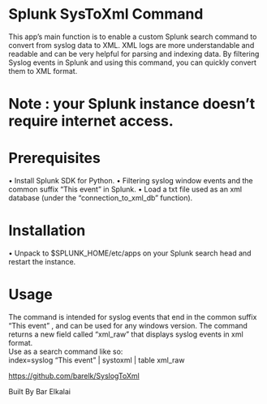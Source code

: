 # Splunk SysToXml Command

This app’s main function is to enable a custom Splunk search command to convert from syslog data to XML. XML logs are more understandable and readable and can be very helpful           for parsing and indexing data. By filtering Syslog events in Splunk and using this command, you can quickly convert them to XML format.                                                                                                      
# Note : your Splunk instance doesn’t require internet access.   

# Prerequisites
•	Install Splunk SDK for Python.
•	Filtering syslog window events and the common suffix “This event” in Splunk.
•	Load a txt file used as an xml database (under the “connection_to_xml_db” function).

# Installation
•	Unpack to $SPLUNK_HOME/etc/apps on your Splunk search head and restart the instance.

# Usage
The command is intended for syslog events that end in the common suffix “This event” , and can be used for any windows version.                                                                                                                     The command returns a new field called “xml_raw” that displays syslog events in xml format.  
Use as a search command like so:                                                                                                                 
index=syslog  “This  event”
| systoxml
| table xml_raw


https://github.com/barelk/SyslogToXml

Built By Bar Elkalai
